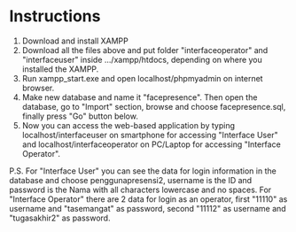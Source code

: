 # Instructions

1. Download and install XAMPP
2. Download all the files above and put folder "interfaceoperator" and "interfaceuser" inside .../xampp/htdocs, depending on where you installed the XAMPP.
3. Run xampp_start.exe and open localhost/phpmyadmin on internet browser.
4. Make new database and name it "facepresence". Then open the database, go to "Import" section, browse and choose facepresence.sql, finally press "Go" button below.
5. Now you can access the web-based application by typing localhost/interfaceuser on smartphone for accessing "Interface User" and localhost/interfaceoperator on PC/Laptop for accessing "Interface Operator".

P.S. For "Interface User" you can see the data for login information in the database and choose penggunapresensi2, username is the ID and password is the Nama with all characters lowercase and no spaces. For "Interface Operator" there are 2 data for login as an operator, first "11110" as username and "tasemangat" as password, second "11112" as username and "tugasakhir2" as password.